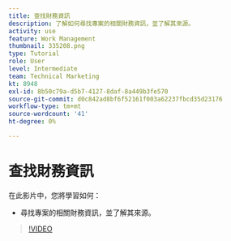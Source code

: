 ```yaml
---
title: 查找財務資訊
description: 了解如何尋找專案的相關財務資訊，並了解其來源。
activity: use
feature: Work Management
thumbnail: 335208.png
type: Tutorial
role: User
level: Intermediate
team: Technical Marketing
kt: 8948
exl-id: 8b50c79a-d5b7-4127-8daf-8a449b3fe570
source-git-commit: d0c842ad8bf6f52161f003a62237fbcd35d23176
workflow-type: tm+mt
source-wordcount: '41'
ht-degree: 0%

---
```


# 查找財務資訊

在此影片中，您將學習如何：

* 尋找專案的相關財務資訊，並了解其來源。

>[!VIDEO](https://video.tv.adobe.com/v/335208/?quality=12)
